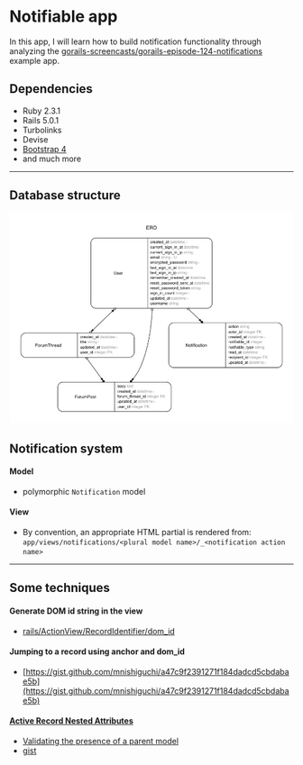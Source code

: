 # Notifiable app

In this app, I will learn how to build notification functionality through analyzing the
[gorails-screencasts/gorails-episode-124-notifications](https://github.com/gorails-screencasts/gorails-episode-124-notifications) example app.

## Dependencies
- Ruby 2.3.1
- Rails 5.0.1
- Turbolinks
- Devise
- [Bootstrap 4](https://v4-alpha.getbootstrap.com/getting-started/introduction/)
- and much more

---

## Database structure

![](erd/erd.jpg)

## Notification system

#### Model
- polymorphic `Notification` model

#### View
- By convention, an appropriate HTML partial is rendered from: `app/views/notifications/<plural model name>/_<notification action name>`

---

## Some techniques

#### Generate DOM id string in the view
- [rails/ActionView/RecordIdentifier/dom_id](http://apidock.com/rails/ActionView/RecordIdentifier/dom_id)

#### Jumping to a record using anchor and dom_id
- [https://gist.github.com/mnishiguchi/a47c9f2391271f184dadcd5cbdabae5b](https://gist.github.com/mnishiguchi/a47c9f2391271f184dadcd5cbdabae5b)

#### [Active Record Nested Attributes](http://api.rubyonrails.org/classes/ActiveRecord/NestedAttributes/ClassMethods.html)
- [Validating the presence of a parent model](http://api.rubyonrails.org/classes/ActiveRecord/NestedAttributes/ClassMethods.html#module-ActiveRecord::NestedAttributes::ClassMethods-label-Validating+the+presence+of+a+parent+model)
- [gist](https://gist.github.com/mnishiguchi/1206840d369056a3075421005d6f8dc4)
